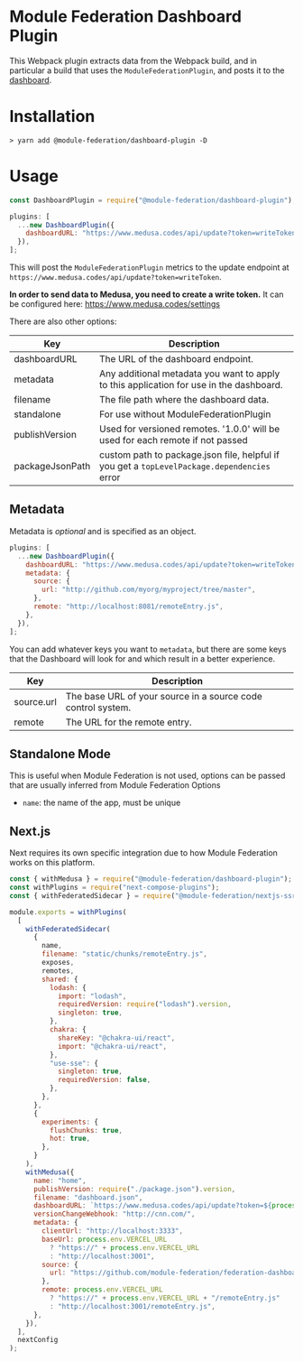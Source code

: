 # Module Federation Dashboard Plugin

This Webpack plugin extracts data from the Webpack build, and in particular a build that uses the `ModuleFederationPlugin`, and posts it to the [dashboard](https://hub.docker.com/r/scriptedalchemy/mf-dashboard).

# Installation

```shell script
> yarn add @module-federation/dashboard-plugin -D
```

# Usage

```js
const DashboardPlugin = require("@module-federation/dashboard-plugin");
```

```js
plugins: [
  ...new DashboardPlugin({
    dashboardURL: "https://www.medusa.codes/api/update?token=writeToken",
  }),
];
```

This will post the `ModuleFederationPlugin` metrics to the update endpoint at `https://www.medusa.codes/api/update?token=writeToken`.

**In order to send data to Medusa, you need to create a write token.** It can be configured here: https://www.medusa.codes/settings

There are also other options:

| Key            | Description                                                                                 |
| -------------- |---------------------------------------------------------------------------------------------|
| dashboardURL   | The URL of the dashboard endpoint.                                                          |
| metadata       | Any additional metadata you want to apply to this application for use in the dashboard.     |
| filename       | The file path where the dashboard data.                                                     |
| standalone     | For use without ModuleFederationPlugin                                                      |
| publishVersion | Used for versioned remotes. '1.0.0' will be used for each remote if not passed              |
| packageJsonPath | custom path to package.json file, helpful if you get a `topLevelPackage.dependencies` error |

## Metadata

Metadata is _optional_ and is specified as an object.

```js
plugins: [
  ...new DashboardPlugin({
    dashboardURL: "https://www.medusa.codes/api/update?token=writeToken",
    metadata: {
      source: {
        url: "http://github.com/myorg/myproject/tree/master",
      },
      remote: "http://localhost:8081/remoteEntry.js",
    },
  }),
];
```

You can add whatever keys you want to `metadata`, but there are some keys that the Dashboard will look for and which result in a better experience.

| Key        | Description                                                  |
| ---------- | ------------------------------------------------------------ |
| source.url | The base URL of your source in a source code control system. |
| remote     | The URL for the remote entry.                                |

## Standalone Mode

This is useful when Module Federation is not used, options can be passed that are usually inferred from Module Federation Options

- `name`: the name of the app, must be unique

## Next.js

Next requires its own specific integration due to how Module Federation works on this platform.

```js
const { withMedusa } = require("@module-federation/dashboard-plugin");
const withPlugins = require("next-compose-plugins");
const { withFederatedSidecar } = require("@module-federation/nextjs-ssr");

module.exports = withPlugins(
  [
    withFederatedSidecar(
      {
        name,
        filename: "static/chunks/remoteEntry.js",
        exposes,
        remotes,
        shared: {
          lodash: {
            import: "lodash",
            requiredVersion: require("lodash").version,
            singleton: true,
          },
          chakra: {
            shareKey: "@chakra-ui/react",
            import: "@chakra-ui/react",
          },
          "use-sse": {
            singleton: true,
            requiredVersion: false,
          },
        },
      },
      {
        experiments: {
          flushChunks: true,
          hot: true,
        },
      }
    ),
    withMedusa({
      name: "home",
      publishVersion: require("./package.json").version,
      filename: "dashboard.json",
      dashboardURL: `https://www.medusa.codes/api/update?token=${process.env.DASHBOARD_WRITE_TOKEN}`,
      versionChangeWebhook: "http://cnn.com/",
      metadata: {
        clientUrl: "http://localhost:3333",
        baseUrl: process.env.VERCEL_URL
          ? "https://" + process.env.VERCEL_URL
          : "http://localhost:3001",
        source: {
          url: "https://github.com/module-federation/federation-dashboard/tree/master/dashboard-example/home",
        },
        remote: process.env.VERCEL_URL
          ? "https://" + process.env.VERCEL_URL + "/remoteEntry.js"
          : "http://localhost:3001/remoteEntry.js",
      },
    }),
  ],
  nextConfig
);
```
